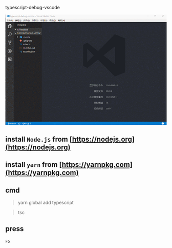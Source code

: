 typescript-debug-vscode

![result](result.gif "result")

## install `Node.js` from [https://nodejs.org](https://nodejs.org)

## install `yarn` from [https://yarnpkg.com](https://yarnpkg.com)

## cmd
>yarn global add typescript

>tsc

## press
`F5`